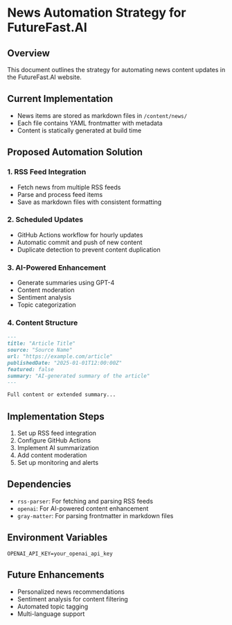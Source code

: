 # News Automation Strategy for FutureFast.AI

## Overview
This document outlines the strategy for automating news content updates in the FutureFast.AI website.

## Current Implementation
- News items are stored as markdown files in `/content/news/`
- Each file contains YAML frontmatter with metadata
- Content is statically generated at build time

## Proposed Automation Solution

### 1. RSS Feed Integration
- Fetch news from multiple RSS feeds
- Parse and process feed items
- Save as markdown files with consistent formatting

### 2. Scheduled Updates
- GitHub Actions workflow for hourly updates
- Automatic commit and push of new content
- Duplicate detection to prevent content duplication

### 3. AI-Powered Enhancement
- Generate summaries using GPT-4
- Content moderation
- Sentiment analysis
- Topic categorization

### 4. Content Structure
```markdown
---
title: "Article Title"
source: "Source Name"
url: "https://example.com/article"
publishedDate: "2025-01-01T12:00:00Z"
featured: false
summary: "AI-generated summary of the article"
---

Full content or extended summary...
```

## Implementation Steps
1. Set up RSS feed integration
2. Configure GitHub Actions
3. Implement AI summarization
4. Add content moderation
5. Set up monitoring and alerts

## Dependencies
- `rss-parser`: For fetching and parsing RSS feeds
- `openai`: For AI-powered content enhancement
- `gray-matter`: For parsing frontmatter in markdown files

## Environment Variables
```
OPENAI_API_KEY=your_openai_api_key
```

## Future Enhancements
- Personalized news recommendations
- Sentiment analysis for content filtering
- Automated topic tagging
- Multi-language support
